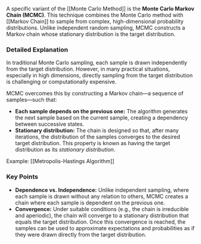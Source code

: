 A specific variant of the [[Monte Carlo Method]] is the **Monte Carlo Markov Chain (MCMC)**. This technique combines the Monte Carlo method with [[Markov Chain]] to sample from complex, high-dimensional probability distributions. Unlike independent random sampling, MCMC constructs a Markov chain whose stationary distribution is the target distribution.

### Detailed Explanation

In traditional Monte Carlo sampling, each sample is drawn independently from the target distribution. However, in many practical situations, especially in high dimensions, directly sampling from the target distribution is challenging or computationally expensive.

MCMC overcomes this by constructing a Markov chain—a sequence of samples—such that:
- **Each sample depends on the previous one:** The algorithm generates the next sample based on the current sample, creating a dependency between successive states.
- **Stationary distribution:** The chain is designed so that, after many iterations, the distribution of the samples converges to the desired target distribution. This property is known as having the target distribution as its *stationary distribution*.

Example: [[Metropolis-Hastings Algorithm]]

### Key Points

- **Dependence vs. Independence:** Unlike independent sampling, where each sample is drawn without any relation to others, MCMC creates a chain where each sample is dependent on the previous one.
- **Convergence:** Under suitable conditions (e.g., the chain is irreducible and aperiodic), the chain will converge to a stationary distribution that equals the target distribution. Once this convergence is reached, the samples can be used to approximate expectations and probabilities as if they were drawn directly from the target distribution.
